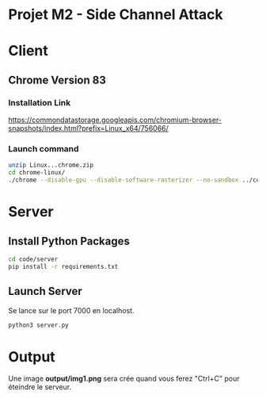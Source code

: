# Projet M2 - Side Channel Attack

# Client

## Chrome Version 83

### Installation Link
https://commondatastorage.googleapis.com/chromium-browser-snapshots/index.html?prefix=Linux_x64/756066/

### Launch command
```bash
unzip Linux...chrome.zip
cd chrome-linux/
./chrome --disable-gpu --disable-software-rasterizer --no-sandbox ../code/client/exploit.html
```

# Server

## Install Python Packages
```bash
cd code/server
pip install -r requirements.txt
```

## Launch Server
Se lance sur le port 7000 en localhost.
```bash
python3 server.py
```

# Output
Une image **output/img1.png** sera crée quand vous ferez "Ctrl+C" pour éteindre le serveur.